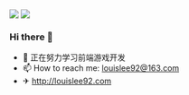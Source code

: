 <img align="center" src="https://github-readme-stats.vercel.app/api?username=louislee92&show_icons=true" />
<img align="center" src="https://github-readme-stats.vercel.app/api/top-langs/?username=louislee92&layout=compact&langs_count=8" />

 ### Hi there 👋

- 🌱 正在努力学习前端游戏开发
- 📫 How to reach me: louislee92@163.com
- ✈ http://louislee92.com
<!--
Here are some ideas to get you started:
- 🔭 I’m currently working on ...
- 🌱 I’m currently learning ...
- 👯 I’m looking to collaborate on ...
- 🤔 I’m looking for help with ...
- 💬 Ask me about ...
- 📫 How to reach me: ...
- 😄 Pronouns: ...
- ⚡ Fun fact: ...
-->
